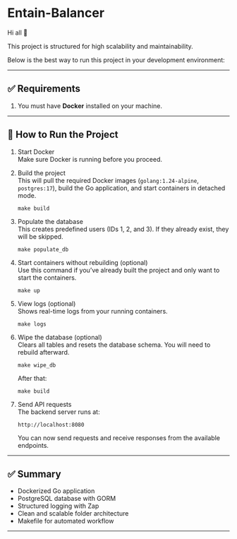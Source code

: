 # Entain-Balancer

Hi all 👋

This project is structured for high scalability and maintainability.

Below is the best way to run this project in your development environment:

---

## ✅ Requirements

1. You must have **Docker** installed on your machine.

---

## 🚀 How to Run the Project

1. Start Docker  
   Make sure Docker is running before you proceed.

2. Build the project  
   This will pull the required Docker images (`golang:1.24-alpine`, `postgres:17`), build the Go application, and start containers in detached mode.

   ``make build``

3. Populate the database  
   This creates predefined users (IDs 1, 2, and 3). If they already exist, they will be skipped.

   ``make populate_db``

4. Start containers without rebuilding (optional)  
   Use this command if you’ve already built the project and only want to start the containers.

   ``make up``

5. View logs (optional)  
   Shows real-time logs from your running containers.

   ``make logs``

6. Wipe the database (optional)  
   Clears all tables and resets the database schema. You will need to rebuild afterward.

   ``make wipe_db``

   After that:

   ``make build``

7. Send API requests  
   The backend server runs at:

   ``http://localhost:8080``

   You can now send requests and receive responses from the available endpoints.

---

## ✅ Summary

- Dockerized Go application
- PostgreSQL database with GORM
- Structured logging with Zap
- Clean and scalable folder architecture
- Makefile for automated workflow

---

